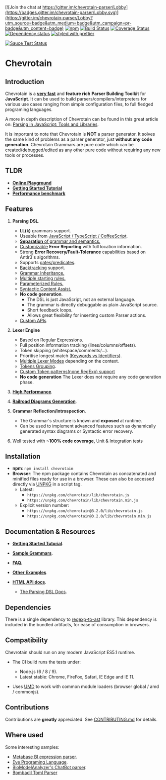 [![Join the chat at https://gitter.im/chevrotain-parser/Lobby](https://badges.gitter.im/chevrotain-parser/Lobby.svg)](https://gitter.im/chevrotain-parser/Lobby?utm_source=badge&utm_medium=badge&utm_campaign=pr-badge&utm_content=badge)
[![npm](https://img.shields.io/npm/v/chevrotain.svg)](https://www.npmjs.com/package/chevrotain)
[![Build Status](https://travis-ci.org/SAP/chevrotain.svg?branch=master)](https://travis-ci.org/SAP/chevrotain)
[![Coverage Status](https://coveralls.io/repos/SAP/chevrotain/badge.svg?branch=master)](https://coveralls.io/r/SAP/chevrotain?branch=master)
[![Dependency status](https://img.shields.io/david/SAP/chevrotain.svg)](https://david-dm.org/SAP/chevrotain)
[![styled with prettier](https://img.shields.io/badge/styled_with-prettier-ff69b4.svg)](https://github.com/prettier/prettier)

[![Sauce Test Status](https://saucelabs.com/browser-matrix/shahars.svg)](https://saucelabs.com/u/shahars)

# Chevrotain

## Introduction

Chevrotain is a [**very fast**][benchmark] and **feature rich** **Parser Building Toolkit** for **JavaScript**.
It can be used to build parsers/compilers/interpreters for various use cases ranging from simple configuration files,
to full fledged programing languages.

A more in depth description of Chevrotain can be found in this great article on: [Parsing in JavaScript: Tools and Libraries](https://tomassetti.me/parsing-in-javascript/#chevrotain).

It is important to note that Chevrotain is **NOT** a parser generator. It solves the same kind of problems as a parser generator, just **without any code generation**. Chevrotain Grammars are pure code which can be created/debugged/edited
as any other pure code without requiring any new tools or processes.

## TLDR

*   [**Online Playground**](https://sap.github.io/chevrotain/playground/)
*   **[Getting Started Tutorial](https://sap.github.io/chevrotain/docs/tutorial/step0_introduction.html)**
*   [**Performance benchmark**][benchmark]

## Features

1.  **Parsing DSL**.

    *   **LL(k)** grammars support.
    *   Useable from [JavaScript / TypeScript / CoffeeScript][languages].
    *   [**Separation** of grammar and semantics.][separation]
    *   [Customizable][custom_errors] **Error Reporting** with full location information.
    *   Strong **Error Recovery/Fault-Tolerance** capabilities based on Antlr3's algorithms.
    *   Supports [gates/predicates][gates].
    *   [Backtracking][backtracking] support.
    *   [Grammar Inheritance.][grammar_inheritance]
    *   [Multiple starting rules.][starting_rules]
    *   [Parameterized Rules.][parametrized_rules]
    *   [Syntactic Content Assist.][content assist]
    *   **No code generation**.
        *   The DSL is just JavaScript, not an external language.
        *   The grammar is directly debuggable as plain JavaScript source.
        *   Short feedback loops.
        *   Allows great flexibility for inserting custom Parser actions.
    *   [Custom APIs][custom_apis].

2.  **Lexer Engine**

    *   Based on Regular Expressions.
    *   Full position information tracking (lines/columns/offsets).
    *   Token skipping (whitespace/comments/...).
    *   Prioritise longest match ([Keywords vs Identifiers][keywords_vs_idents]).
    *   [Multiple Lexer Modes][lexer_modes] depending on the context.
    *   [Tokens Grouping][lexer_groups].
    *   [Custom Token patterns(none RegExp) support](https://sap.github.io/chevrotain/docs/guide/custom_token_patterns.html)
    *   **No code generation** The Lexer does not require any code generation phase.

3.  [**High Performance**][benchmark].

4.  [**Railroad Diagrams Generation**](https://sap.github.io/chevrotain/docs/guide/generating_syntax_diagrams.html).

5.  **Grammar Reflection/Introspection**.

    *   The Grammar's structure is known and **exposed** at runtime.
    *   Can be used to implement advanced features such as dynamically generated syntax diagrams or Syntactic error recovery.

6.  Well tested with **~100% code coverage**, Unit & Integration tests

## Installation

*   **npm**: `npm install chevrotain`
*   **Browser**:
    The npm package contains Chevrotain as concatenated and minified files ready for use in a browser.
    These can also be accessed directly via [UNPKG](https://unpkg.com/) in a script tag.
    *   Latest:
        *   `https://unpkg.com/chevrotain/lib/chevrotain.js`
        *   `https://unpkg.com/chevrotain/lib/chevrotain.min.js`
    *   Explicit version number:
        *   `https://unpkg.com/chevrotain@3.2.0/lib/chevrotain.js`
        *   `https://unpkg.com/chevrotain@3.2.0/lib/chevrotain.min.js`

## Documentation & Resources

*   **[Getting Started Tutorial](https://sap.github.io/chevrotain/docs/tutorial/step1_lexing.html)**.

*   **[Sample Grammars](https://github.com/SAP/chevrotain/blob/master/examples/grammars)**.

*   **[FAQ](https://sap.github.io/chevrotain/docs/FAQ.html).**

*   **[Other Examples](https://github.com/SAP/chevrotain/blob/master/examples)**.

*   **[HTML API docs](https://sap.github.io/chevrotain/documentation).**

    *   [The Parsing DSL Docs](https://sap.github.io/chevrotain/documentation/3_2_0/classes/parser.html#at_least_one).

## Dependencies

There is a single dependency to [regexp-to-ast](https://github.com/bd82/regexp-to-ast) library.
This dependency is included in the bundled artifacts, for ease of consumption in browsers.

## Compatibility

Chevrotain should run on any modern JavaScript ES5.1 runtime.

*   The CI build runs the tests under:

    *   Node.js (6 / 8 / 9).
    *   Latest stable: Chrome, FireFox, Safari, IE Edge and IE 11.

*   Uses [UMD](https://github.com/umdjs/umd) to work with common module loaders (browser global / amd / commonjs).

## Contributions

Contributions are **greatly** appreciated.
See [CONTRIBUTING.md](./CONTRIBUTING.md) for details.

## Where used

Some interesting samples:

*   [Metabase BI expression parser][sample_metabase].
*   [Eve Programing Language][sample_eve].
*   [BioModelAnalyzer's ChatBot parser][sample_biomodel].
*   [Bombadil Toml Parser][sample_bombadil]

[benchmark]: https://sap.github.io/chevrotain/performance/
[lexer_modes]: https://github.com/SAP/chevrotain/blob/master/examples/lexer/multi_mode_lexer/multi_mode_lexer.js
[lexer_groups]: https://github.com/SAP/chevrotain/blob/master/examples/lexer/token_groups/token_groups.js
[keywords_vs_idents]: https://github.com/SAP/Chevrotain/blob/master/examples/lexer/keywords_vs_identifiers/keywords_vs_identifiers.js
[gates]: https://github.com/SAP/chevrotain/blob/master/examples/parser/predicate_lookahead/predicate_lookahead.js
[grammar_inheritance]: https://github.com/SAP/chevrotain/blob/master/examples/parser/versioning/versioning.js
[starting_rules]: https://github.com/SAP/chevrotain/blob/master/examples/parser/multi_start_rules/multi_start_rules.js
[parametrized_rules]: https://github.com/SAP/chevrotain/blob/master/examples/parser/parametrized_rules/parametrized.js
[content assist]: https://sap.github.io/chevrotain/docs/guide/syntactic_content_assist.html
[separation]: https://github.com/SAP/chevrotain/blob/master/examples/grammars/calculator/calculator_pure_grammar.js
[custom_errors]: https://github.com/SAP/chevrotain/blob/master/examples/parser/custom_errors/custom_errors.js
[sample_metabase]: https://github.com/metabase/metabase/blob/136dfb17954f4e4302b3bf2fee99ff7b7b12fd7c/frontend/src/metabase/lib/expressions/parser.js
[sample_eve]: https://github.com/witheve/Eve/blob/master/src/parser/parser.ts
[sample_biomodel]: https://github.com/Microsoft/BioModelAnalyzer/blob/master/ChatBot/src/NLParser/NLParser.ts
[sample_bombadil]: https://github.com/sgarciac/bombadil/blob/master/src/parser.ts
[languages]: https://github.com/SAP/chevrotain/tree/master/examples/implementation_languages
[backtracking]: https://github.com/SAP/chevrotain/blob/master/examples/parser/backtracking/backtracking.js
[custom_apis]: https://sap.github.io/chevrotain/docs/guide/custom_apis.html
